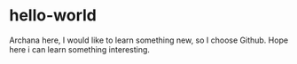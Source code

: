 # hello-world

Archana here, I would like to learn something new, so I choose Github. Hope here i can learn something interesting.
